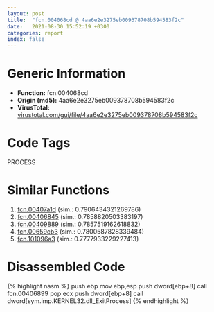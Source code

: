 ```yaml
---
layout: post
title:  "fcn.004068cd @ 4aa6e2e3275eb009378708b594583f2c"
date:   2021-08-30 15:52:19 +0300
categories: report
index: false
---
```


# Generic Information
- **Function:** fcn.004068cd
- **Origin (md5):** 4aa6e2e3275eb009378708b594583f2c
- **VirusTotal:** [virustotal.com/gui/file/4aa6e2e3275eb009378708b594583f2c][virustotal_ref]

# Code Tags
<span class="tag" id="PROCESS">PROCESS</span>


# Similar Functions

1. [fcn.00407a1d][similar_1_ref] (sim.: 0.7906434321269786)
2. [fcn.00406845][similar_2_ref] (sim.: 0.7858820503383197)
3. [fcn.00409889][similar_3_ref] (sim.: 0.7857519162618832)
4. [fcn.00659cb3][similar_4_ref] (sim.: 0.7800587828339484)
5. [fcn.101096a3][similar_5_ref] (sim.: 0.7777933229227413)


# Disassembled Code

{% highlight nasm %}
push ebp
mov ebp,esp
push dword[ebp+8]
call fcn.00406899
pop ecx
push dword[ebp+8]
call dword[sym.imp.KERNEL32.dll_ExitProcess]
{% endhighlight %}


[similar_1_ref]: /report/fcn.00407a1d@451ddfcc92b1bb3ecaf608812dc38f69
[similar_2_ref]: /report/fcn.00406845@96a2e39ddab0a9c2476004c9c075324f
[similar_3_ref]: /report/fcn.00409889@f40e41234bc244856083b8839ad797e1
[similar_4_ref]: /report/fcn.00659cb3@6a4218ff6458a05f9b4b8e91a635116b
[similar_5_ref]: /report/fcn.101096a3@89dc67d2f980e8488f97b1bf8cb24258
[virustotal_ref]: https://www.virustotal.com/gui/file/4aa6e2e3275eb009378708b594583f2c